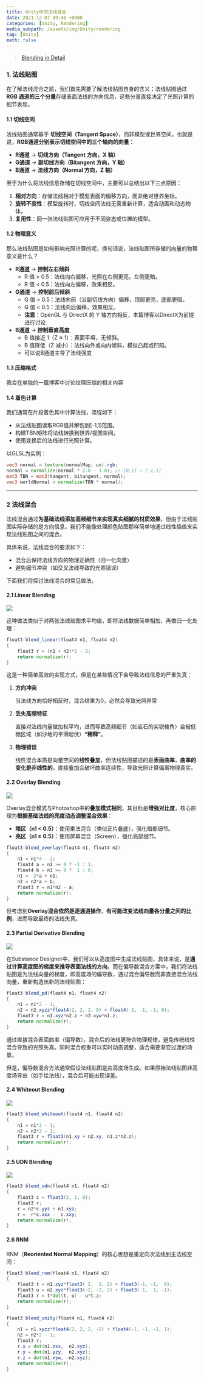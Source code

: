 ```yaml
---
title: Unity中的法线混合
date: 2021-12-07 09:40 +0800
categories: [Unity, Rendering]
media_subpath: /assets/img/Unity/rendering
tag: [Unity]
math: false
---
```


> [Blending in Detail](https://blog.selfshadow.com/publications/blending-in-detail/)

### 1. 法线贴图

在了解法线混合之前，我们首先需要了解法线贴图自身的含义：法线贴图通过 **RGB 通道的三个分量**存储表面法线的方向信息，这些分量直接决定了光照计算的细节表现。

#### 1.1 切线空间

法线贴图通常基于 **切线空间（Tangent Space）**，而非模型或世界空间。也就是说，**RGB通道分别表示切线空间中的三个轴向的向量**：

- **R通道** → **切线方向（Tangent 方向，X 轴）**
- **G通道** → **副切线方向（Bitangent 方向，Y 轴）**
- **B通道** → **法线方向（Normal 方向，Z 轴）**

至于为什么将法线信息存储在切线空间中，主要可以总结出以下三点原因：

1. **相对方向**：存储法线相对于模型表面的偏移方向，而非绝对世界坐标。
2. **旋转不变性**：模型旋转时，切线空间法线无需重新计算，适合动画和动态物体。
3. **复用性**：同一张法线贴图可应用于不同姿态或位置的模型。

#### 1.2 物理意义

那么法线贴图是如何影响光照计算的呢，换句话说，法线贴图所存储的向量的物理意义是什么？

- **R通道** → **控制左右倾斜**
  - R 值 > 0.5：法线向右偏移，光照在右侧更亮，左侧更暗。
  - R 值 < 0.5：法线向左偏移，效果相反。
- **G通道** → **控制前后倾斜**
  - G 值 > 0.5：法线向前（沿副切线方向）偏移，顶部更亮，底部更暗。
  - G 值 < 0.5：法线向后偏移，效果相反。
  - **注意**：OpenGL 与 DirectX 的 Y 轴方向相反，本篇博客以DirectX为前提进行讨论
- **B通道** → **控制垂直高度**
  - B 值接近 1（Z ≈ 1）：表面平坦，无倾斜。
  - B 值降低（Z 减小）：法线向外或向内倾斜，模拟凸起或凹陷。
  - 可以说B通道主导了法线强度

#### 1.3 压缩格式

我会在单独的一篇博客中讨论纹理压缩的相关内容

#### 1.4 着色计算

我们通常在片段着色其中计算法线，流程如下：

- 从法线贴图读取RGB值并解包到[-1,1]范围。
- 构建TBN矩阵将法线转换到世界/视图空间。
- 使用变换后的法线进行光照计算。

以GLSL为实例：

```glsl
vec3 normal = texture(normalMap, uv).rgb;
normal = normalize(normal * 2.0 - 1.0); // [0,1] → [-1,1]
mat3 TBN = mat3(tangent, bitangent, normal);
vec3 worldNormal = normalize(TBN * normal);
```

---

### 2 法线混合

法线混合通过**为基础法线添加高频细节来实现真实细腻的材质效果**，但由于法线贴图实际存储的是方向信息，我们不能像处理颜色贴图那样简单地通过线性插值来实现法线贴图之间的混合。

具体来说，法线混合的要求如下：

- 混合后保持法线方向的物理正确性（归一化向量）
- 避免细节冲突（如交叉法线导致的光照错误）

下面我们将探讨法线混合的常见做法。

#### 2.1 Linear Blending

![](113015.png)

这种做法类似于对两张法线贴图求平均值，即将法线数据简单相加，再做归一化处理：

```glsl
float3 blend_linear(float4 n1, float4 n2)
{
    float3 r = (n1 + n2)*2 - 2;
    return normalize(r);
}
```

这是一种简单高效的实现方式，但是在某些情况下会导致法线信息的严重失真：

1. **方向冲突**

   当法线方向恰好相反时，混合结果为0，必然会导致光照异常

2. **丢失高频特征**

   直接对法线向量做加权平均，进而导致高频细节（如岩石的尖锐棱角）会被低频区域（如沙地的平滑起伏）**“稀释”**。

3. **物理错误**

   线性混合本质是向量空间的**线性叠加**，但法线贴图描述的是**表面曲率**，**曲率的变化是非线性的**。直接叠加会破坏曲率连续性，导致光照计算偏离物理真实。

#### 2.2 Overlay Blending

![](152901.png)

Overlay混合模式与Photoshop中的**叠加模式相同**，其目标是**增强对比度**，核心原理为**根据基础法线的亮度动态调整混合效果**：

- **暗区（n1 < 0.5）**：使用乘法混合（类似正片叠底），强化暗部细节。
- **亮区（n1 ≥ 0.5）**：使用屏幕混合（Screen），强化亮部细节。

```glsl
float3 blend_overlay(float4 n1, float4 n2)
{
    n1 = n1*4 - 2;
    float4 a = n1 >= 0 ? -1 : 1;
    float4 b = n1 >= 0 ?  1 : 0;
    n1 =  2*a + n1;
    n2 = n2*a + b;
    float3 r = n1*n2 - a;
    return normalize(r);
}
```

但考虑到**Overlay混合依然是逐通道操作**，**有可能改变法线向量各分量之间的比例**，进而导致最终的法线失真。

#### 2.3 Partial Derivative Blending

![](154605.png)

在Substance Designer中，我们可以从高度图中生成法线贴图，具体来说，是**通过计算高度图的梯度来推导表面法线的方向**。而在偏导数混合方案中，我们将法线贴图是为法线向量的梯度，即高度场的偏导数，通过混合偏导数而非直接混合法线向量，重新构造出新的法线贴图：

```glsl
float3 blend_pd(float4 n1, float4 n2)
{
    n1 = n1*2 - 1;
    n2 = n2.xyzz*float4(2, 2, 2, 0) + float4(-1, -1, -1, 0);
    float3 r = n1.xyz*n2.z + n2.xyw*n1.z;
    return normalize(r);
}
```

通过直接混合表面曲率（偏导数），混合后的法线更符合物理规律，避免传统线性混合导致的光照失真。同时混合权重可以实时动态调整，适合需要渐变过渡的场景。

但是，偏导数混合方法通常假设法线贴图是由高度场生成。如果原始法线贴图非高度场导出（如手绘法线），混合后可能出现误差。

#### 2.4 Whiteout Blending

![](160205.png)

```glsl
float3 blend_whiteout(float4 n1, float4 n2)
{
    n1 = n1*2 - 1;
    n2 = n2*2 - 1;
    float3 r = float3(n1.xy + n2.xy, n1.z*n2.z);
    return normalize(r);
}
```

#### 2.5 UDN Blending

![](160434.png)

```glsl
float3 blend_udn(float4 n1, float4 n2)
{
    float3 c = float3(2, 1, 0);
    float3 r;
    r = n2*c.yyz + n1.xyz;
    r =  r*c.xxx -  c.xxy;
    return normalize(r);
}
```

#### 2.6 RNM

RNM（**Reoriented Normal Mapping**）的核心思想是重定向次法线到主法线空间：

```glsl
float3 blend_rnm(float4 n1, float4 n2)
{
    float3 t = n1.xyz*float3( 2,  2, 2) + float3(-1, -1,  0);
    float3 u = n2.xyz*float3(-2, -2, 2) + float3( 1,  1, -1);
    float3 r = t*dot(t, u) - u*t.z;
    return normalize(r);
}

float3 blend_unity(float4 n1, float4 n2)
{
    n1 = n1.xyzz*float4(2, 2, 2, -2) + float4(-1, -1, -1, 1);
    n2 = n2*2 - 1;
    float3 r;
    r.x = dot(n1.zxx,  n2.xyz);
    r.y = dot(n1.yzy,  n2.xyz);
    r.z = dot(n1.xyw, -n2.xyz);
    return normalize(r);
}
```

